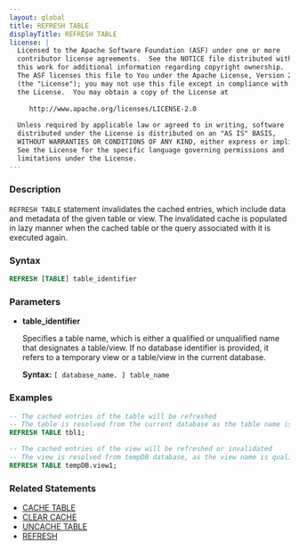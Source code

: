 ```yaml
---
layout: global
title: REFRESH TABLE
displayTitle: REFRESH TABLE
license: |
  Licensed to the Apache Software Foundation (ASF) under one or more
  contributor license agreements.  See the NOTICE file distributed with
  this work for additional information regarding copyright ownership.
  The ASF licenses this file to You under the Apache License, Version 2.0
  (the "License"); you may not use this file except in compliance with
  the License.  You may obtain a copy of the License at
 
     http://www.apache.org/licenses/LICENSE-2.0
 
  Unless required by applicable law or agreed to in writing, software
  distributed under the License is distributed on an "AS IS" BASIS,
  WITHOUT WARRANTIES OR CONDITIONS OF ANY KIND, either express or implied.
  See the License for the specific language governing permissions and
  limitations under the License.
---
```


### Description

`REFRESH TABLE` statement invalidates the cached entries, which include data
and metadata of the given table or view. The invalidated cache is populated in
lazy manner when the cached table or the query associated with it is executed again.

### Syntax

```sql
REFRESH [TABLE] table_identifier
```

### Parameters

* **table_identifier**

    Specifies a table name, which is either a qualified or unqualified name that designates a table/view. If no database identifier is provided, it refers to a temporary view or a table/view in the current database.

    **Syntax:** `[ database_name. ] table_name`

### Examples

```sql
-- The cached entries of the table will be refreshed  
-- The table is resolved from the current database as the table name is unqualified.
REFRESH TABLE tbl1;

-- The cached entries of the view will be refreshed or invalidated
-- The view is resolved from tempDB database, as the view name is qualified.
REFRESH TABLE tempDB.view1;   
```

### Related Statements

* [CACHE TABLE](sql-ref-syntax-aux-cache-cache-table.html)
* [CLEAR CACHE](sql-ref-syntax-aux-cache-clear-cache.html)
* [UNCACHE TABLE](sql-ref-syntax-aux-cache-uncache-table.html)
* [REFRESH](sql-ref-syntax-aux-cache-refresh.html)
